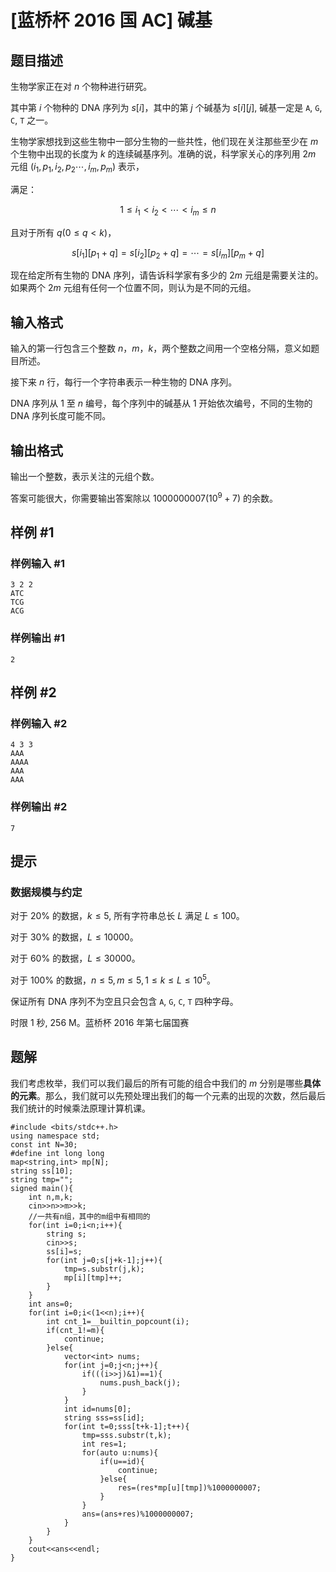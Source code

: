 # [蓝桥杯 2016 国 AC] 碱基

## 题目描述

生物学家正在对 $n$ 个物种进行研究。

其中第 $i$ 个物种的 DNA 序列为 $s[i]$，其中的第 $j$ 个碱基为 $s[i][j],$ 碱基一定是 `A`, `G`, `C`, `T` 之一。

生物学家想找到这些生物中一部分生物的一些共性，他们现在关注那些至少在 $m$ 个生物中出现的长度为 $k$ 的连续碱基序列。准确的说，科学家关心的序列用 $2m$ 元组 $(i_1,p_1,i_2,p_2 \cdots ,i_m,p_m)$ 表示，

满足：

$$1 \le i_1<i_2< \cdots <i_m \le n$$

且对于所有 $q(0 \le q<k)$，

$$s[i_1][p_1+q]=s[i_2][p_2+q]= \cdots =s[i_m][p_m+q]$$

现在给定所有生物的 DNA 序列，请告诉科学家有多少的 $2m$ 元组是需要关注的。如果两个 $2m$ 元组有任何一个位置不同，则认为是不同的元组。

## 输入格式

输入的第一行包含三个整数 $n$，$m$，$k$，两个整数之间用一个空格分隔，意义如题目所述。

接下来 $n$ 行，每行一个字符串表示一种生物的 DNA 序列。

DNA 序列从 $1$ 至 $n$ 编号，每个序列中的碱基从 $1$ 开始依次编号，不同的生物的 DNA 序列长度可能不同。

## 输出格式

输出一个整数，表示关注的元组个数。

答案可能很大，你需要输出答案除以 $1000000007(10^9+7)$ 的余数。

## 样例 #1

### 样例输入 #1

```
3 2 2
ATC
TCG
ACG
```

### 样例输出 #1

```
2
```

## 样例 #2

### 样例输入 #2

```
4 3 3
AAA
AAAA
AAA
AAA
```

### 样例输出 #2

```
7
```

## 提示

### 数据规模与约定

对于 $20\%$ 的数据，$k \le 5,$ 所有字符串总长 $L$ 满足 $L \le 100$。

对于 $30\%$ 的数据，$L \le 10000$。

对于 $60\%$ 的数据，$L \le 30000$。

对于 $100\%$ 的数据，$n \le 5,m \le 5,1 \le k \le L \le 10^5$。

保证所有 DNA 序列不为空且只会包含 `A`, `G`, `C`, `T` 四种字母。

时限 1 秒, 256 M。蓝桥杯 2016 年第七届国赛

## 题解
我们考虑枚举，我们可以我们最后的所有可能的组合中我们的 $m$ 分别是哪些**具体的元素**。那么，我们就可以先预处理出我们的每一个元素的出现的次数，然后最后我们统计的时候乘法原理计算机课。

```
#include <bits/stdc++.h>
using namespace std;
const int N=30;
#define int long long
map<string,int> mp[N];
string ss[10];
string tmp="";
signed main(){
	int n,m,k;
	cin>>n>>m>>k;
	//一共有n组，其中的m组中有相同的 
	for(int i=0;i<n;i++){
		string s;
		cin>>s;
		ss[i]=s;
		for(int j=0;s[j+k-1];j++){
			tmp=s.substr(j,k);
			mp[i][tmp]++;
		}
	}
	int ans=0;
	for(int i=0;i<(1<<n);i++){
		int cnt_1=__builtin_popcount(i);
		if(cnt_1!=m){
			continue;
		}else{
			vector<int> nums;
			for(int j=0;j<n;j++){
				if(((i>>j)&1)==1){
					nums.push_back(j);
				}
			}
			int id=nums[0];
			string sss=ss[id];
			for(int t=0;sss[t+k-1];t++){
				tmp=sss.substr(t,k);
				int res=1;
				for(auto u:nums){
					if(u==id){
						continue;
					}else{
						res=(res*mp[u][tmp])%1000000007;
					}
				}
				ans=(ans+res)%1000000007;
			}
		}
	}
	cout<<ans<<endl;
}
```